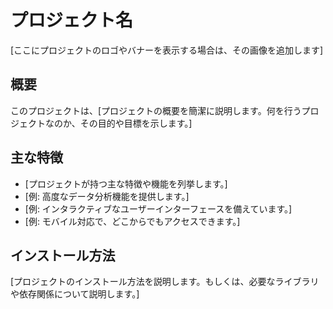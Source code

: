 # プロジェクト名

[ここにプロジェクトのロゴやバナーを表示する場合は、その画像を追加します]

## 概要

このプロジェクトは、[プロジェクトの概要を簡潔に説明します。何を行うプロジェクトなのか、その目的や目標を示します。]

## 主な特徴

- [プロジェクトが持つ主な特徴や機能を列挙します。]
- [例: 高度なデータ分析機能を提供します。]
- [例: インタラクティブなユーザーインターフェースを備えています。]
- [例: モバイル対応で、どこからでもアクセスできます。]

## インストール方法

[プロジェクトのインストール方法を説明します。もしくは、必要なライブラリや依存関係について説明します。]
